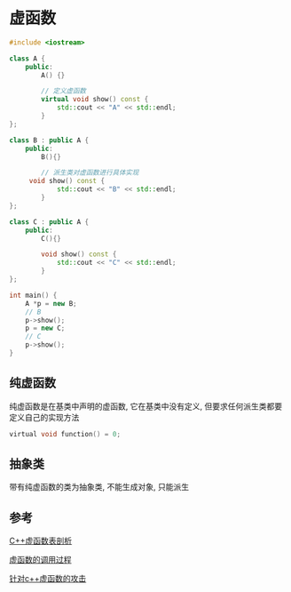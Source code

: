 <!--
 * @Description:
 * @Version: 1.0
 * @Author: dmjcb
 * @Email:  
 * @Date: 2021-10-13 21:14:11
 * @LastEditors: dmjcb
 * @LastEditTime: 2023-04-16 23:09:46
-->

# 虚函数

```c++
#include <iostream>

class A {
    public:
        A() {}

        // 定义虚函数
        virtual void show() const {
            std::cout << "A" << std::endl;
        }
};

class B : public A {
    public:
        B(){}

        // 派生类对虚函数进行具体实现
     void show() const {
            std::cout << "B" << std::endl;
        }
};

class C : public A {
    public:
        C(){}

        void show() const {
            std::cout << "C" << std::endl;
        }
};

int main() {
    A *p = new B;
    // B
    p->show();
    p = new C;
    // C
    p->show();
}
```

## 纯虚函数

纯虚函数是在基类中声明的虚函数, 它在基类中没有定义, 但要求任何派生类都要定义自己的实现方法

```c
virtual void function() = 0;
```

## 抽象类

带有纯虚函数的类为抽象类, 不能生成对象, 只能派生

## 参考

[C++虚函数表剖析](https://leehao.me/C-%E8%99%9A%E5%87%BD%E6%95%B0%E8%A1%A8%E5%89%96%E6%9E%90/)

[虚函数的调用过程](https://www.cnblogs.com/a-ray-of-sunshine/p/3416031.html)

[针对c++虚函数的攻击](https://song-10.gitee.io/2020/07/11/pwn-2020-07-11-cpp-vtable/)

